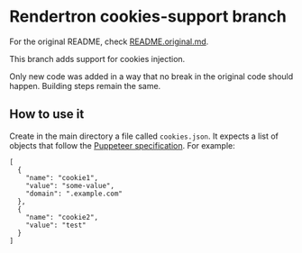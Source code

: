 # Rendertron cookies-support branch
For the original README, check [README.original.md](./README.original.md).

This branch adds support for cookies injection.

Only new code was added in a way that no break in the original code should happen. Building steps remain the same.

## How to use it

Create in the main directory a file called `cookies.json`. It expects a list of objects that follow the [Puppeteer specification](https://github.com/puppeteer/puppeteer/blob/v1.17.0/docs/api.md#pagesetcookiecookies). For example:

```
[
  {
    "name": "cookie1",
    "value": "some-value",
    "domain": ".example.com"
  },
  {
    "name": "cookie2",
    "value": "test"
  }
]

```
